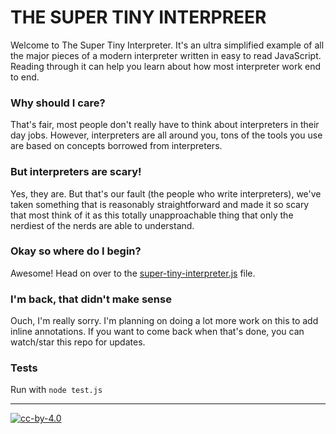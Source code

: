 # THE SUPER TINY INTERPREER

Welcome to The Super Tiny Interpreter. It's an ultra simplified example of all the
major pieces of a modern interpreter written in easy to read JavaScript. Reading
through it can help you learn about how most interpreter work end to end.

### Why should I care?

That's fair, most people don't really have to think about interpreters in their day
jobs. However, interpreters are all around you, tons of the tools you use are based
on concepts borrowed from interpreters.

### But interpreters are scary!

Yes, they are. But that's our fault (the people who write interpreters), we've
taken something that is reasonably straightforward and made it so scary that
most think of it as this totally unapproachable thing that only the nerdiest of
the nerds are able to understand.

### Okay so where do I begin?

Awesome! Head on over to the [super-tiny-interpreter.js](super-tiny-interpreter.js)
file.

### I'm back, that didn't make sense

Ouch, I'm really sorry. I'm planning on doing a lot more work on this to add
inline annotations. If you want to come back when that's done, you can
watch/star this repo  for updates.

### Tests

Run with `node test.js`

---

[![cc-by-4.0](https://licensebuttons.net/l/by/4.0/80x15.png)](http://creativecommons.org/licenses/by/4.0/)